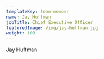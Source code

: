 ```yaml
---
templateKey: team-member
name: Jay Huffman
jobTitle: Chief Executive Officer
featuredImage: /img/jay-huffman.jpg
weight: 100
---
```

Jay Huffman
